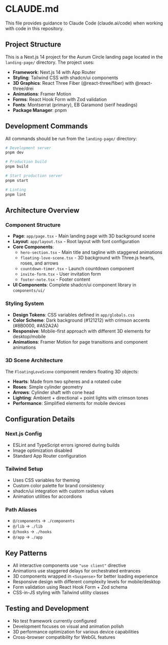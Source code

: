 # CLAUDE.md

This file provides guidance to Claude Code (claude.ai/code) when working with code in this repository.

## Project Structure

This is a Next.js 14 project for the Aurum Circle landing page located in the `landing-page/` directory. The project uses:

- **Framework**: Next.js 14 with App Router
- **Styling**: Tailwind CSS with shadcn/ui components
- **3D Graphics**: React Three Fiber (@react-three/fiber) with @react-three/drei
- **Animations**: Framer Motion
- **Forms**: React Hook Form with Zod validation
- **Fonts**: Montserrat (primary), EB Garamond (serif headings)
- **Package Manager**: pnpm

## Development Commands

All commands should be run from the `landing-page/` directory:

```bash
# Development server
pnpm dev

# Production build
pnpm build

# Start production server
pnpm start

# Linting
pnpm lint
```

## Architecture Overview

### Component Structure

- **Page**: `app/page.tsx` - Main landing page with 3D background scene
- **Layout**: `app/layout.tsx` - Root layout with font configuration
- **Core Components**:
  - `hero-section.tsx` - Main title and tagline with staggered animations
  - `floating-love-scene.tsx` - 3D background with Three.js hearts, roses, and arrows
  - `countdown-timer.tsx` - Launch countdown component
  - `invite-form.tsx` - User invitation form
  - `footer-note.tsx` - Footer content
- **UI Components**: Complete shadcn/ui component library in `components/ui/`

### Styling System

- **Design Tokens**: CSS variables defined in `app/globals.css`
- **Color Scheme**: Dark background (#121212) with crimson accents (#8B0000, #A52A2A)
- **Responsive**: Mobile-first approach with different 3D elements for desktop/mobile
- **Animations**: Framer Motion for page transitions and component animations

### 3D Scene Architecture

The `FloatingLoveScene` component renders floating 3D objects:
- **Hearts**: Made from two spheres and a rotated cube
- **Roses**: Simple cylinder geometry
- **Arrows**: Cylinder shaft with cone head
- **Lighting**: Ambient + directional + point lights with crimson tones
- **Performance**: Simplified elements for mobile devices

## Configuration Details

### Next.js Config

- ESLint and TypeScript errors ignored during builds
- Image optimization disabled
- Standard App Router configuration

### Tailwind Setup

- Uses CSS variables for theming
- Custom color palette for brand consistency
- shadcn/ui integration with custom radius values
- Animation utilities for accordions

### Path Aliases

- `@/components` → `./components`
- `@/lib` → `./lib`
- `@/hooks` → `./hooks`
- `@/app` → `./app`

## Key Patterns

- All interactive components use `"use client"` directive
- Animations use staggered delays for orchestrated entrances
- 3D components wrapped in `<Suspense>` for better loading experience
- Responsive design with different complexity levels for mobile/desktop
- Form validation using React Hook Form + Zod schema
- CSS-in-JS styling with Tailwind utility classes

## Testing and Development

- No test framework currently configured
- Development focuses on visual and animation polish
- 3D performance optimization for various device capabilities
- Cross-browser compatibility for WebGL features